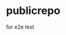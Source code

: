 # publicrepo
for e2e test
































































































































































































































































































































































































































































































































































































































































































































































































































































































































































































































































































































































































































































































































































































































































































































































































































































































































































































































































































































































































































































































































































































































































































































































































































































































































































































































































































































































































































































































































































































































































































































































































































































































































































































































































































































































































































































































































































































































































































































































































































































































































































































































































































































































































































































































































































































































































































































